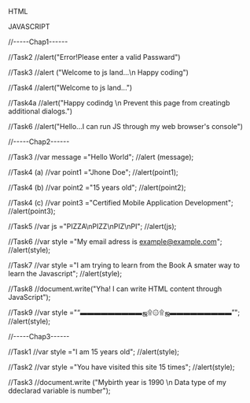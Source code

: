 HTML 

<!DOCTYPE html>
<html lang="en">
<head>
    <meta charset="UTF-8">
    <meta name="viewport" content="width=device-width, initial-scale=1.0">
    <title>javaScript Alert</title>
</head>
<body>
    <script src="App.js"></script>
</body>
</html>

JAVASCRIPT

//-----Chap1------

//Task2
//alert("Error!Please enter a valid Passward")

//Task3
//alert ("Welcome to js land...\n Happy coding")

//Task4
//alert("Welcome to js land...")

//Task4a
//alert("Happy codindg \n Prevent this page from creatingb additional dialogs.")

//Task6
//alert("Hello...I can run JS through my web browser's console")

//-----Chap2------

//Task3
//var message ="Hello World";
//alert (message);

//Task4 (a)
//var point1 ="Jhone Doe";
//alert(point1);

//Task4 (b)
//var point2 ="15 years old";
//alert(point2);

//Task4 (c)
//var point3 ="Certified Mobile Application Development";
//alert(point3);

//Task5
//var js ="PIZZA\nPIZZ\nPIZ\nPI";
//alert(js);

//Task6
//var style ="My email adress is example@example.com";
//alert(style);

//Task7
//var style ="I am trying to learn from the Book A smater way to learn the Javascript";
//alert(style);

//Task8
//document.write("Yha! I can write HTML content through JavaScript");

//Task9
//var style ="“▬▬▬▬▬▬▬▬▬ஜ۩۞۩ஜ▬▬▬▬▬▬▬▬▬”";
//alert(style);

//-----Chap3------

//Task1
//var style ="I am 15 years old";
//alert(style);

//Task2
//var style ="You have visited this site 15 times";
//alert(style);

//Task3
//document.write ("Mybirth year is 1990 \n Data type of my ddeclarad variable is number");


